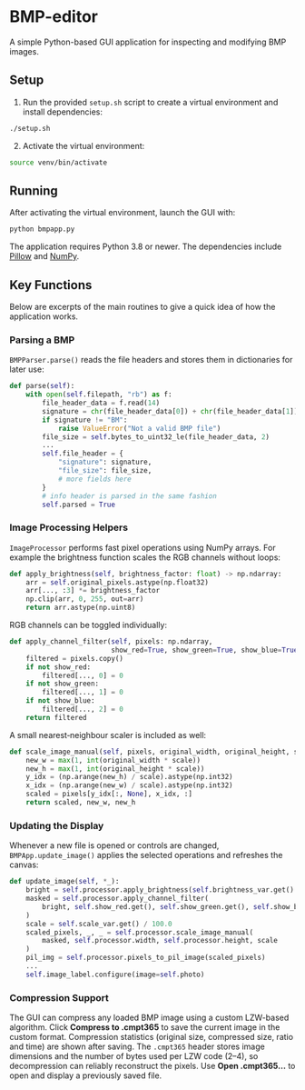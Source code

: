 # BMP-editor

A simple Python-based GUI application for inspecting and modifying BMP images.

## Setup

1. Run the provided `setup.sh` script to create a virtual environment and install dependencies:

```bash
./setup.sh
```

2. Activate the virtual environment:

```bash
source venv/bin/activate
```

## Running

After activating the virtual environment, launch the GUI with:

```bash
python bmpapp.py
```

The application requires Python 3.8 or newer. The dependencies include
[Pillow](https://python-pillow.org/) and [NumPy](https://numpy.org/).

## Key Functions

Below are excerpts of the main routines to give a quick idea of how the
application works.

### Parsing a BMP

`BMPParser.parse()` reads the file headers and stores them in dictionaries for
later use:

```python
def parse(self):
    with open(self.filepath, "rb") as f:
        file_header_data = f.read(14)
        signature = chr(file_header_data[0]) + chr(file_header_data[1])
        if signature != "BM":
            raise ValueError("Not a valid BMP file")
        file_size = self.bytes_to_uint32_le(file_header_data, 2)
        ...
        self.file_header = {
            "signature": signature,
            "file_size": file_size,
            # more fields here
        }
        # info header is parsed in the same fashion
        self.parsed = True
```

### Image Processing Helpers

`ImageProcessor` performs fast pixel operations using NumPy arrays. For example
the brightness function scales the RGB channels without loops:

```python
def apply_brightness(self, brightness_factor: float) -> np.ndarray:
    arr = self.original_pixels.astype(np.float32)
    arr[..., :3] *= brightness_factor
    np.clip(arr, 0, 255, out=arr)
    return arr.astype(np.uint8)
```

RGB channels can be toggled individually:

```python
def apply_channel_filter(self, pixels: np.ndarray,
                         show_red=True, show_green=True, show_blue=True):
    filtered = pixels.copy()
    if not show_red:
        filtered[..., 0] = 0
    if not show_green:
        filtered[..., 1] = 0
    if not show_blue:
        filtered[..., 2] = 0
    return filtered
```

A small nearest‑neighbour scaler is included as well:

```python
def scale_image_manual(self, pixels, original_width, original_height, scale):
    new_w = max(1, int(original_width * scale))
    new_h = max(1, int(original_height * scale))
    y_idx = (np.arange(new_h) / scale).astype(np.int32)
    x_idx = (np.arange(new_w) / scale).astype(np.int32)
    scaled = pixels[y_idx[:, None], x_idx, :]
    return scaled, new_w, new_h
```

### Updating the Display

Whenever a new file is opened or controls are changed, `BMPApp.update_image()`
applies the selected operations and refreshes the canvas:

```python
def update_image(self, *_):
    bright = self.processor.apply_brightness(self.brightness_var.get() / 100.0)
    masked = self.processor.apply_channel_filter(
        bright, self.show_red.get(), self.show_green.get(), self.show_blue.get()
    )
    scale = self.scale_var.get() / 100.0
    scaled_pixels, _, _ = self.processor.scale_image_manual(
        masked, self.processor.width, self.processor.height, scale
    )
    pil_img = self.processor.pixels_to_pil_image(scaled_pixels)
    ...
    self.image_label.configure(image=self.photo)
```

### Compression Support

The GUI can compress any loaded BMP image using a custom LZW-based algorithm.
Click **Compress to .cmpt365** to save the current image in the custom format.
Compression statistics (original size, compressed size, ratio and time) are
shown after saving. The `.cmpt365` header stores image dimensions and the
number of bytes used per LZW code (2–4), so decompression can reliably
reconstruct the pixels. Use **Open .cmpt365…** to open and display a previously
saved file.
